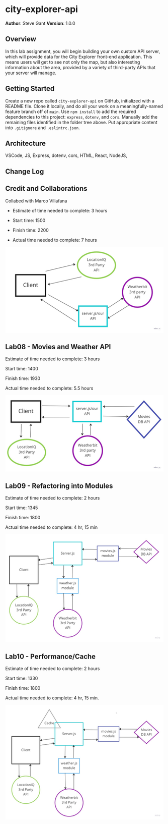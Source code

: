 # city-explorer-api

**Author**: Steve Gant
**Version**: 1.0.0

## Overview

In this lab assignment, you will begin building your own custom API server, which will provide data for the City Explorer front-end application. This means users will get to see not only the map, but also interesting information about the area, provided by a variety of third-party APIs that your server will manage.

## Getting Started

Create a new repo called `city-explorer-api` on GitHub, initialized with a README file. Clone it locally, and do all your work on a meaningfully-named feature branch off of `main`.
Use `npm install` to add the required dependencies to this project: `express`, `dotenv`, and `cors`.
Manually add the remaining files identified in the folder tree above. Put appropriate content into `.gitignore` and `.eslintrc.json`.

## Architecture

VSCode, JS, Express, dotenv, cors, HTML, React, NodeJS,

## Change Log
<!-- Use this area to document the iterative changes made to your application as each feature is successfully implemented. Use time stamps. Here's an example:

01-01-2001 4:59pm - Application now has a fully-functional express server, with a GET route for the location resource. -->

## Credit and Collaborations

Collabed with Marco Villafana

- Estimate of time needed to complete: 3 hours

- Start time: 1500

- Finish time: 2200

- Actual time needed to complete: 7 hours

![lab07 domain model](Lab7_domain.jpg)

## Lab08 - Movies and Weather API

Estimate of time needed to complete: 3 hours

Start time: 1400

Finish time: 1930

Actual time needed to complete: 5.5 hours

![lab08 domain model](Lab08_domain.jpg)

## Lab09 - Refactoring into Modules

Estimate of time needed to complete: 2 hours

Start time: 1345

Finish time: 1800

Actual time needed to complete: 4 hr, 15 min

![Lab09 domain model](Lab09_domain.jpg)

## Lab10 - Performance/Cache

Estimate of time needed to complete: 2 hours

Start time: 1330

Finish time: 1800

Actual time needed to complete: 4 hr, 15 min.

![Lab10 domain model](301Lab10.jpg)

